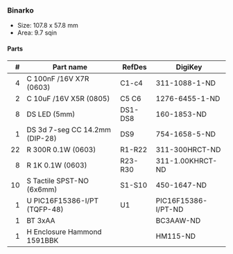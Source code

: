 ### Binarko ###

* Size: 107.8 x 57.8 mm
* Area: 9.7 sqin


#### Parts ####

|  # | Part name                           | RefDes  | DigiKey                 |
|---:|-------------------------------------|---------|-------------------------|
|  4 | C 100nF /16V X7R (0603)             | C1-c4   | 311-1088-1-ND           |
|  2 | C 10uF /16V X5R (0805)              | C5 C6   | 1276-6455-1-ND          |
|  8 | DS LED (5mm)                        | DS1-DS8 | 160-1853-ND             |
|  1 | DS 3d 7-seg CC 14.2mm (DIP-28)      | DS9     | 754-1658-5-ND           |
| 22 | R 300R 0.1W (0603)                  | R1-R22  | 311-300HRCT-ND          |
|  8 | R 1K 0.1W (0603)                    | R23-R30 | 311-1.00KHRCT-ND        |
| 10 | S Tactile SPST-NO (6x6mm)           | S1-S10  | 450-1647-ND             |
|  1 | U PIC16F15386-I/PT (TQFP-48)        | U1      | PIC16F15386-I/PT-ND     |
|  1 | BT 3xAA                             |         | BC3AAW-ND               |
|  1 | H Enclosure Hammond 1591BBK         |         | HM115-ND                |
